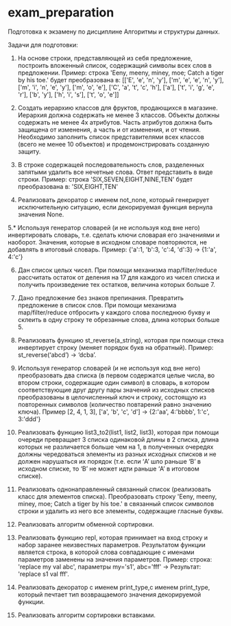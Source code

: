 # exam_preparation
Подготовка к экзамену по дисциплине Алгоритмы и структуры данных.

Задачи для подготовки:
1. На основе строки, представляющей из себя предложение, построить вложенный список,
содержащий символы всех слов в предложении. Пример: строка 'Eeny, meeny, miney, moe;
Catch a tiger by his toe.' будет преобразована в: [['E', 'e', 'n', 'y'], ['m', 'e', 'e', 'n', 'y'], ['m', 'i', 'n',
'e', 'y'], ['m', 'o', 'e'], ['C', 'a', 't', 'c', 'h'], ['a'], ['t', 'i', 'g', 'e', 'r'], ['b', 'y'], ['h', 'i', 's'], ['t', 'o', 'e']]

2. Создать иерархию классов для фруктов, продающихся в магазине. Иерархия должна
содержать не менее 3 классов. Объекты должны содержать не менее 4х атрибутов. Часть
атрибутов должна быть защищена от изменения, а часть и от изменения, и от чтения.
Необходимо заполнить список представителями всех классов (всего не менее 10 объектов)
и продемонстрировать созданную защиту.

3. В строке содержащей последовательность слов, разделенных запятыми удалить все
нечетные слова. Ответ представить в виде строки. Пример: строка
'SIX,SEVEN,EIGHT,NINE,TEN' будет преобразована в: 'SIX,EIGHT,TEN'

4. Реализовать декоратор с именем not_none, который генерирует исключительную ситуацию,
если декорируемая функция вернула значения None.

5.* Используя генератор словарей (и не используя код вне него) инвертировать словарь, т.е.
сделать ключи словарая его значениями и наоборот. Значения, которые в исходном
словаре повторяются, не добавлять в итоговый словарь. Пример: {'a':1, 'b':3, 'c':4, 'd':3} ->
{1:'a', 4:'c'}

6. Дан список целых чисел. При помощи механизма map/filter/reduce рассчитать остаток от
деления на 17 для каждого из чисел списка и получить произведение тех остатков,
величина которых больше 7.

7. Дано предложение без знаков препинания. Превратить предложение в список слов. При
помощи механизма map/filter/reduce отбросить у каждого слова последнюю букву и
склеить в одну строку те обрезанные слова, длина которых больше 5.

8. Реализовать функцию st_reverse(a_string), которая при помощи стека инвертирует строку
(меняет порядок букв на обратный). Пример: st_reverse(‘abcd’) -> ‘dcba’.

9. Используя генератор словарей (и не используя код вне него) преобразовать два списка (в
первом содержатся целые числа, во втором строки, содержащие один символ) в словарь, в
котором соответствующие друг другу пары значений из исходных списков преобразованы
в целочисленный ключ и строку, состоящую из повторенных символов (количество
повтарений равно значению ключа). Пример [2, 4, 1, 3], ['a', 'b', 'c', 'd'] -> {2:'aa', 4:'bbbb',
1:'c', 3:'ddd'}

10. Реализовать функцию list3_to2(list1, list2, list3), которая при помощи очереди превращает 3
списка одинаковой длины в 2 списка, длина которых не различается больше чем на 1, в
полученных очередях должны чередоваться элементы из разных исходных списков и не
должен нарушаться их порядок (т.е. если ‘A’ шло раньше ‘B’ в исходном списке, то ‘B’ не
может идти раньше ‘A’ в итоговом списке).

11. Реализовать однонаправленный связанный список (реализовать класс для элементов
списка). Преобразовать строку 'Eeny, meeny, miney, moe; Catch a tiger by his toe.' в связанный
список символов строки и удалить из него все элементы, содержащие гласные буквы.

12. Реализовать алгоритм обменной сортировки.

13. Реализовать функцию repl, которая принимает на вход строку и набор заранее
неизвестных параметров. Результатом функции является строка, в которой слова
совпадающие с именами параметров заменены на значения параметров. Пример: строка:
'replace my val abc', параметры my='s1', abc='fff' -> Результат: 'replace s1 val fff'.

14. Реализовать декоратор с именем print_type,c именем print_type, который печтает тип возвращаемого значения декорируемой функции.

15. Реализовать алгоритм сортировки вставками.
